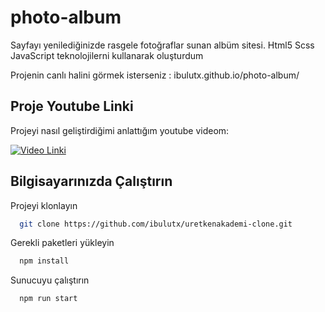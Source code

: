 # photo-album

Sayfayı yenilediğinizde rasgele fotoğraflar sunan albüm sitesi. Html5 Scss JavaScript teknolojilerni  kullanarak oluşturdum

Projenin canlı halini görmek isterseniz : ibulutx.github.io/photo-album/


## Proje Youtube Linki

Projeyi nasıl geliştirdiğimi anlattığım youtube videom:


[![Video Linki](https://img.youtube.com/vi/o0kZlS416AE/0.jpg)](https://youtu.be/o0kZlS416AE)


## Bilgisayarınızda Çalıştırın

Projeyi klonlayın

```bash
  git clone https://github.com/ibulutx/uretkenakademi-clone.git
```



Gerekli paketleri yükleyin

```bash
  npm install
```

Sunucuyu çalıştırın

```bash
  npm run start
```

  
